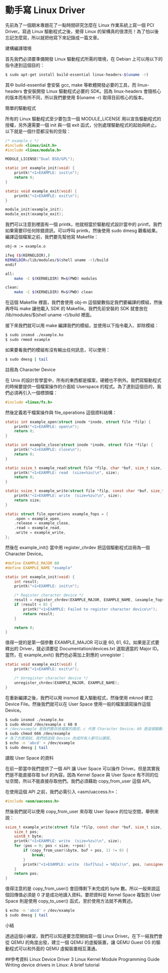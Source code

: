 # 動手寫 Linux Driver


先前為了一個期末專題花了一點時間研究怎麼在 Linux 作業系統上寫一個 PCI Driver。寫過 Linux 驅動程式之後，覺得 Linux 的架構真的很漂亮！為了怕以後忘記怎麼寫，所以就把他寫下來記錄成一篇文章。

建構編譯環境

首先我們必須要準備開發 Linux 驅動程式所需的環境，在 Debian 上可以用以下的指令達到這個目的：

```sh
$ sudo apt-get install build-essential linux-headers-$(uname -r)
```

其中 build-essential 會安裝 gcc, make 等軟體開發必要的工具，而 linux-headers 會安裝開發 Linux 驅動程式必要的 SDK。因為 linux-headers 會隨核心的版本而有所不同，所以我們要使用 $(uname -r) 取得目前核心的版本。

簡單的驅動程式

所有的 Linux 驅動程式至少要包含一個 MODULE_LICENSE 用以宣告驅動程式的授權，另外還需要一個 init 與一個 exit 函式，分別處理驅動程式的起始與終止。以下就是一個什麼都沒有的空殼：

```c
/* example.c */
#include <linux/init.h>
#include <linux/module.h>

MODULE_LICENSE("Dual BSD/GPL");

static int example_init(void) {
    printk("<1>EXAMPLE: init\n");
    return 0;
}

static void example_exit(void) {
    printk("<1>EXAMPLE: exit\n");
}

module_init(example_init);
module_exit(example_exit);
```

我們可以注意到裡面有一個 printk，他就相當於驅動程式設計當中的 printf。我們如果需要印任何除錯資訊，可以呼叫 printk，然後使用 sudo dmesg 觀看結果。編譯這個檔案之前，我們要先幫他寫 Makefile：
```sh
obj-m := example.o

ifeq ($(KERNELDIR),)
KERNELDIR=/lib/modules/$(shell uname -r)/build
endif

all:
    make -C $(KERNELDIR) M=$(PWD) modules

clean:
    make -C $(KERNELDIR) M=$(PWD) clean
```
在這個 Makefile 裡面，我們會使用 obj-m 這個變數指定我們要編譯的模組，然後再呼叫 make 讓他載入 SDK 的 Makefile。我們先前安裝的 SDK 就會放在 /lib/modules/$(shell uname -r)/build 裡面。

接下來我們就可以用 make 編譯我們的模組，並使用以下指令載入、卸除模組：

```sh
$ sudo insmod ./example.ko
$ sudo rmmod example
```
如果要看我們的模組有沒有輸出任何訊息，可以使用：

```sh
$ sudo dmesg | tail
```
註冊為 Character Device

在 Unix 的設計哲學當中，所有的東西都是檔案，硬體也不例外。我們寫驅動程式的時候要提供一個檔案操作的介面給 Userspace 的程式。為了達到這個目的，我們必須再引入一個標頭檔：

```c
#include <linux/fs.h>
```

然後定義若干檔案操作與 file_operations 這個資料結構：

```c
static int example_open(struct inode *inode, struct file *filp) {
    printk("<1>EXAMPLE: open\n");
    return 0;
}

static int example_close(struct inode *inode, struct file *filp) {
    printk("<1>EXAMPLE: close\n");
    return 0;
}

static ssize_t example_read(struct file *filp, char *buf, size_t size, loff_t *f_pos) {
    printk("<1>EXAMPLE: read  (size=%zu)\n", size);
    return 0;
}

static ssize_t example_write(struct file *filp, const char *buf, size_t size, loff_t *f_pos) {
    printk("<1>EXAMPLE: write  (size=%zu)\n", size);
    return size;
}

static struct file_operations example_fops = {
    .open = example_open,
    .release = example_close,
    .read = example_read,
    .write = example_write,
};
```

然後在 example_init() 當中用 register_chrdev 把這個驅動程式註冊為一個 Character Device。

```c
#define EXAMPLE_MAJOR 60
#define EXAMPLE_NAME "example"

static int example_init(void) {
    int result;
    printk("<1>EXAMPLE: init\n");

    /* Register character device */
    result = register_chrdev(EXAMPLE_MAJOR, EXAMPLE_NAME, &example_fops);
    if (result < 0) {
        printk("<1>EXAMPLE: Failed to register character device\n");
        return result;
    }

    return 0;
}
```

值得一提的是第一個參數 EXAMPLE_MAJOR 可以是 60, 61, 62。如果是正式要釋出的 Driver，就必須要從 Documentation/devices.txt 選取適當的 Major ID。當然，在 example_exit() 我們也必需加上對應的 unregister：

```c
static void example_exit(void) {
    printk("<1>EXAMPLE: exit\n");

    /* Unregister character device */
    unregister_chrdev(EXAMPLE_MAJOR, EXAMPLE_NAME);
}
```

在重新編譯之後，我們可以用 insmod 載入驅動程式，然後使用 mknod 建立 Device File。然後我們就可以在 User Space 使用一般的檔案讀寫操作這個 Device。

```sh
$ sudo insmod ./example.ko
$ sudo mknod /dev/example c 60 0
# /dev/example 是我們要存放檔案的路徑，c 代表 Character Device，60 是這個驅動程式的 Major ID，0 是驅動程式的 Minor ID。
$ sudo chmod 666 /dev/example
# 為了方便測試，我們把這個 Device 改成所有人都可以讀寫。
$ echo -n 'abcd' > /dev/example
$ sudo dmesg | tail
```

讀取 User Space 的資料

在前一節當中我們提供了一個 API 讓 User Space 可以操作 Driver。但是其實我們是不能直接存取 buf 的內容。因為 Kernel Space 與 User Space 有不同的位址空間，所以不能直接存取他們。我們必須藉助 copy_from_user 這個 API。

在使用這個 API 之前，我們必需引入 <asm/uaccess.h>：

```c
#include <asm/uaccess.h>
```
然後我們就可以使用 copy_from_user 來存取 User Space 的位址空間，舉例來說：

```c
ssize_t example_write(struct file *filp, const char *buf, size_t size, loff_t *f_pos) {
    size_t pos;
    uint8_t byte;
    printk("<1>EXAMPLE: write  (size=%zu)\n", size);
    for (pos = 0; pos < size; ++pos) {
        if (copy_from_user(&byte, buf + pos, 1) != 0) {
            break;
        }
        printk("<1>EXAMPLE: write  (buf[%zu] = %02x)\n", pos, (unsigned)byte);
    }
    return pos;
}
```

值得注意的是 copy_from_user() 會回傳剩下未完成的 byte 數。所以一般來說這個回傳值必須是 0 才是成功地讀入資料。要把資料從 Kernel Space 複製到 User Space 則是使用 copy_to_user() 函式，至於使用方法就不再贅述。

```sh
$ echo -n 'abcd' > /dev/example
$ sudo dmesg | tail 
```
小結

透過這個小練習，我們可以知道要怎麼開始寫一個 Linux Driver。在下一結我們會從 QEMU 的角度出發，建立一個 QEMU 的虛擬裝置，讓 QEMU Guest OS 的驅動程式可以和外面的 QEMU 虛擬裝置相互溝通。

##參考資料
Linux Device Driver 3
Linux Kernel Module Programming Guide
Writing device drivers in Linux: A brief tutorial